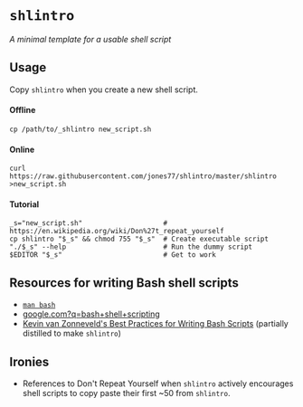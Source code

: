 # `shlintro`

*A minimal template for a usable shell script*

## Usage

Copy `shlintro` when you create a new shell script.

#### Offline

    cp /path/to/_shlintro new_script.sh

#### Online

    curl https://raw.githubusercontent.com/jones77/shlintro/master/shlintro >new_script.sh

#### Tutorial

    _s="new_script.sh"                    # https://en.wikipedia.org/wiki/Don%27t_repeat_yourself
    cp shlintro "$_s" && chmod 755 "$_s"  # Create executable script
    "./$_s" --help                        # Run the dummy script
    $EDITOR "$_s"                         # Get to work

## Resources for writing Bash shell scripts

* [`man bash`](https://tiswww.case.edu/php/chet/bash/bash.html)
* [google.com?q=bash+shell+scripting](http://google.com?q=bash+shell+scripting)
* [Kevin van Zonneveld's Best Practices for Writing Bash
  Scripts](http://kvz.io/blog/2013/11/21/bash-best-practices/) (partially
  distilled to make `shlintro`)

## Ironies

* References to Don't Repeat Yourself when `shlintro` actively encourages shell
  scripts to copy paste their first ~50 from `shlintro`.
